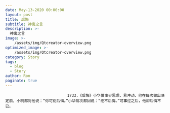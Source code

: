 ```yaml
---
date: May-13-2020 00:00:00
layout: post
title: 后悔
subtitle: 神寓之言
description: >-
  神寓之言
image: >-
    /assets/img/Qtcreator-overview.png
optimized_image: >-
    /assets/img/Qtcreator-overview.png
category: Story
tags:
  - blog
  - Story
author: Ron
paginate: true
---
```


							　　1733，《后悔》小华做事少思虑，易冲动，他在每次做出决定前，小明都对他说：“你可别后悔。”小华每次都回说：“绝不后悔。”可事过之后，他却后悔不已。
							
							
						
